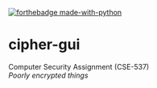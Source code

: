 [![forthebadge made-with-python](http://ForTheBadge.com/images/badges/made-with-python.svg)](https://www.python.org/)<br>
# cipher-gui
Computer Security Assignment (CSE-537) <br>
_Poorly encrypted things_
